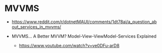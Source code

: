 # MVVMS

*   https://www.reddit.com/r/dotnetMAUI/comments/1dt78ai/a_question_about_services_in_mvvms/

*   MVVMS... A Better MVVM? Model-View-ViewModel-Services Explained

    *   https://www.youtube.com/watch?v=ve0DFu-arD8
